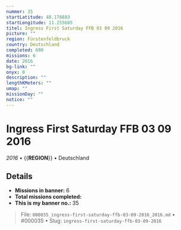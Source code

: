 ```yaml
---
nummer: 35
startLatitude: 48.176883
startLongitude: 11.255605
titel: Ingress First Saturday FFB 03 09 2016
picture: ""
region: Fürstenfeldbruck
country: Deutschland
completed: 690
missions: 6
date: 2016
bg-link: ""
onyx: 0
description: ""
lengthKMeters: ""
umap: ""
missionDay: ""
notice: ""
---
```

# Ingress First Saturday FFB 03 09 2016

*2016* • {{__REGION__}} • Deutschland





## Details

- **Missions in banner:** 6
- **Total missions completed:** 
- **This is my banner no.:** 35






> File: `000035_ingress-first-saturday-ffb-03-09-2016_2016.md` • #000035 • Slug: `ingress-first-saturday-ffb-03-09-2016`

